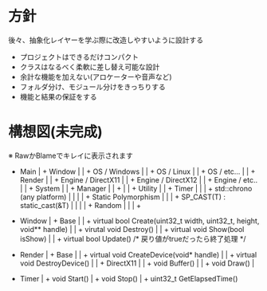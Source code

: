 # 方針
後々、抽象化レイヤーを学ぶ際に改造しやすいように設計する
- プロジェクトはできるだけコンパクト
- クラスはなるべく柔軟に差し替え可能な設計
- 余計な機能を加えない(アロケーターや音声など)
- フォルダ分け、モジュール分けをきっちりする
- 機能と結果の保証をする

# 構想図(未完成)
※ RawかBlameでキレイに表示されます
* Main
| + Window
| | + OS / Windows
| | + OS / Linux
| | + OS / etc...
|
| + Render
| | + Engine / DirectX11
| | + Engine / DirectX12
| | + Engine / etc..
| 
| + System
| | + Manager
| | + 
|
| + Utility
| | + Timer
| | | + std::chrono (any platform)
| |
| | + Static Polymorphism
| | | + SP_CAST(T) : static_cast(&T)
| | 
| | + Random
| | | + 


* Window
| + Base
| | + virtual bool Create(uint32_t width, uint32_t, height, void** handle)
| | + virutal void Destroy()
| | + virtual void Show(bool isShow)
| | + virtual bool Update() /* 戻り値がtrueだったら終了処理 */

* Render
| + Base
| | + virtual void CreateDevice(void* handle)
| | + virtual void DestroyDevice()
| 
| + DirectX11
| | + void Buffer()
| | + void Draw()
| 

* Timer
| + void Start()
| + void Stop()
| + uint32_t GetElapsedTime()
